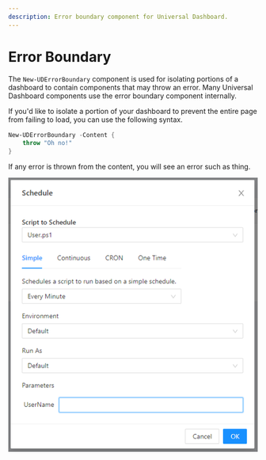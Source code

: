 ```yaml
---
description: Error boundary component for Universal Dashboard.
---
```


# Error Boundary

The `New-UDErrorBoundary` component is used for isolating portions of a dashboard to contain components that may throw an error. Many Universal Dashboard components use the error boundary component internally. 

If you'd like to isolate a portion of your dashboard to prevent the entire page from failing to load, you can use the following syntax. 

```PowerShell
New-UDErrorBoundary -Content {
    throw "Oh no!"
}
```

If any error is thrown from the content, you will see an error such as thing. 

![](../../.gitbook/assets/image%20%28173%29.png)

